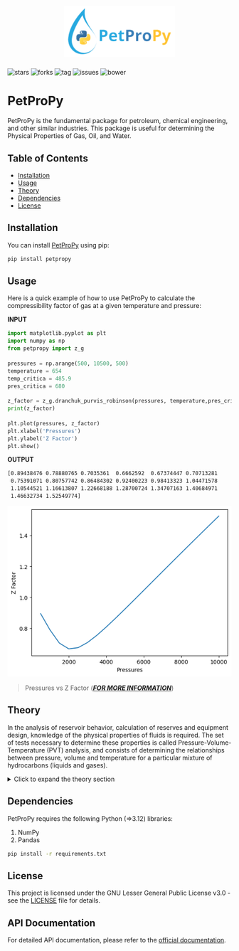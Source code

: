 <h1 align="center">
<img src="docs/images/PETPROPY.png" width="250">
</h1>

![stars]()
![forks]()
![tag]()
![issues]()
![bower]()

# PetProPy 

PetProPy is the fundamental package for petroleum, chemical engineering, and other similar industries.
This package is useful for determining the Physical Properties of Gas, Oil, and Water.

## Table of Contents ##

- [Installation](#installation)
- [Usage](#usage)
- [Theory](#theory)
- [Dependencies](#dependencies)
- [License](#license)

## Installation
You can install [PetProPy]() using pip:
```bash
pip install petpropy
```

## Usage
Here is a quick example of how to use PetProPy to calculate the compressibility factor of gas at a given temperature and pressure:

**INPUT**
```python
import matplotlib.pyplot as plt
import numpy as np
from petpropy import z_g

pressures = np.arange(500, 10500, 500)
temperature = 654
temp_critica = 485.9
pres_critica = 680

z_factor = z_g.dranchuk_purvis_robinson(pressures, temperature,pres_critica, temp_critica)
print(z_factor)

plt.plot(pressures, z_factor)
plt.xlabel('Pressures')
plt.ylabel('Z Factor')
plt.show()
```
**OUTPUT**
```bash
[0.89438476 0.78880765 0.7035361  0.6662592  0.67374447 0.70713281
 0.75391071 0.80757742 0.86484302 0.92400223 0.98413323 1.04471578
 1.10544521 1.16613807 1.22668188 1.28700724 1.34707163 1.40684971
 1.46632734 1.52549774]
```
![](docs/images/output.png)
> Pressures vs Z Factor (***[FOR MORE INFORMATION](book_test.ipynb)***)

## Theory
In the analysis of reservoir behavior, calculation of reserves and equipment design, knowledge of the physical properties of fluids is required.
The set of tests necessary to determine these properties is called Pressure-Volume-Temperature (PVT) analysis, and consists of determining the relationships between pressure, volume and temperature for a particular mixture of hydrocarbons (liquids and gases).

<details>
<summary>
Click to expand the theory section
</summary>

### Gas Properties
The properties of gases are calculated using the different correlations, for example:
- **Weight Molecular Gas**
- **Specific Gravity Gas**
- **Pseudocritical Properties Gas**
  - Kay W.D.
  - Stewart W.F., Burkhardt S.F. & Voo D.
  - Brown G.G., Katz D.L., Oberfell G.G. & Alden R.C.
- **Gas Compressibility Factor Z**
  - Correction of Whichert & Aziz
  - Standing M.B. & Katz D.L.
  - Papay J.
  - Hall K.R. & Yarborough L.
  - Brill J.P. & Beggs H.D.
  - Dranchuk P.M., Purvis R.A. & Robinson D.B
  - Dranchuk P.M. & Abou-Kassem J.H.
  - Gopal V.N.
- **Gas Volumetric Factor**
- **Gas Compressibility**
- **Gas Viscosity**
  - Lee A.L., Gonzalez M.H. & Eakin B.E.
- **Gas Density**  
### Oil Properties
The properties of oils are calculated using the different correlations, for example:
- **Specific Gravity Oil**
- **Bubble Pressure**
  - Standing M.B.
  - Lasater J.A.
  - Vazquez M.E. & Beggs H.D.
  - Glaso O.
  - TOTAL C.F.P.
  - Al-Marhoun M.A.
  - Dokla M.E. & Osman M.E.
  - Petrosky G.E. & Farshad F.F.
  - Kartoatmodjo T. & Schmidt Z.
- **Solution Gas-Oil Ratio**
  - Standing M.B.
  - Lasater J.A.
  - Vazquez M.E. & Beggs H.D.
  - Glaso O.
  - TOTAL C.F.P.
  - Al-Marhoun M.A.
  - Dokla Petrosky G.E. & Farshad F.F.
  - Kartoatmodjo T. & Schmidt Z.
- **Oil Volumetric Factor**
  - Standing M.B.
  - Vazquez M.E. & Beggs H.D.
  - Glaso O.
  - TOTAL C.F.P.
  - Al-Marhoun M.A.
  - Dokla M.E. & Osman M.E.
  - Petrosky G.E. & Farshad F.F.
  - Kartoatmodjo T. & Schmidt Z.
- **Total Volumetric Factor**
  - Glaso O.
  - Al-Marhoun M.A.
- **Oil Compressibility**
  - Vazquez M.E. & Beggs H.D.
  - Petrosky G.E. & Farshad F.F.
  - Kartoatmodjo T. & Schmidt Z.
  - McCain W.D., Rollins J.B. & Villena-Lanzi A.J.
- **Oil Viscosity**
  - **Dead Oil Viscosity**
    - Beal C.
    - Beggs H.B. & Robinson J.R.
    - Glaso O.
    - Egbogah E.O.
    - Kartoatmodjo T. & Schmidt Z.
  - **Saturated Oil Viscosity**
    - Chew J.N. & Connally C.A.
    - Beggs H.D. & Robinson J.R.
    - Kartoatmodjo T. & Schmidt Z.
  - **Unsaturated Oil Viscosity**
    - Beal C.
    - Vazquez M.E. & Beggs H.D.
    - Kartoatmodjo T. & Schmidt Z.
- **Oil Density**
- **Gas-Oil Interfacial Tension**
  - Baker O. & Swerdloff W.
### Water Properties
- **Solution Gas-Water Ratio**
  - Culberson O.L. & McKetta J.J.
  - McCoy R.L.
- **Water Volumetric Factor**
  - McCain W.D.
  - McCoy R.L.
- **Water Compressibility**
  - Dodson C.R. & Standing M.B.
  - Osif T.L.
  - Ramey H.J.
- **Water Viscosity**
  - Van Wingen N.
  - Matthews C.S. & Russel D.G.
  - McCain W.D.
  - McCoy R.L.
- **Water Density**
  - McCain W.D.
- **Gas-Water Interfacial Tension**
  - Jennings H.Y. & Newman G.H.

</details>

## Dependencies
PetProPy requires the following Python (=>3.12) libraries:
1. NumPy
2. Pandas 

```bash
pip install -r requirements.txt
```

## License
This project is licensed under the GNU Lesser General Public License v3.0 - see the [LICENSE](LICENSE) file for details.

## API Documentation
For detailed API documentation, please refer to the [official documentation]().